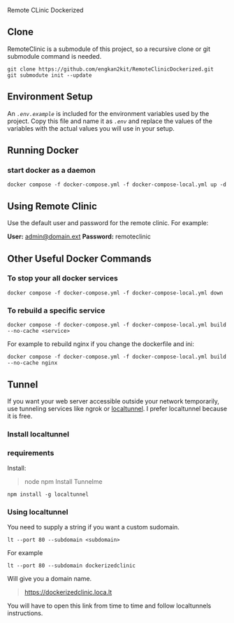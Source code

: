 Remote CLinic Dockerized

## Clone

RemoteClinic is a submodule of this project, so a recursive clone or git submodule command is needed.

```
git clone https://github.com/engkan2kit/RemoteClinicDockerized.git
git submodute init --update
```

## Environment Setup

An *`.env.example`* is included for the environment variables used by the project. Copy this file and name it as *`.env`* and replace the values of the variables with the actual values you will use in your setup.

## Running Docker

### start docker as a daemon

```
docker compose -f docker-compose.yml -f docker-compose-local.yml up -d
```

## Using Remote Clinic

Use the default user and password for the remote clinic. For example:

**User:** <admin@domain.ext>
**Password:** remoteclinic

## Other Useful Docker Commands

### To stop your all docker services

```
docker compose -f docker-compose.yml -f docker-compose-local.yml down
```

### To rebuild a specific service

```
docker compose -f docker-compose.yml -f docker-compose-local.yml build --no-cache <service>
```

For example to rebuild nginx if you change the dockerfile and ini:

```
docker compose -f docker-compose.yml -f docker-compose-local.yml build --no-cache nginx
```

## Tunnel

If you want your web server accessible outside your network temporarily, use tunneling services like ngrok or [localtunnel](https://github.com/localtunnel/localtunnel). I prefer localtunnel because it is free.

### Install localtunnel

### requirements

Install:

> node
> npm
> Install Tunnelme

```
npm install -g localtunnel
```

### Using localtunnel

You need to supply a string if you want a custom sudomain.

```
lt --port 80 --subdomain <subdomain>
```

For example

```
lt --port 80 --subdomain dockerizedclinic
```

Will give you a domain name.

> <https://dockerizedclinic.loca.lt>

You will have to open this link from time to time and follow localtunnels instructions.
